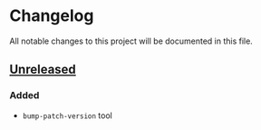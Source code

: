 # Changelog

All notable changes to this project will be documented in this file.

## [Unreleased]

### Added
- `bump-patch-version` tool

[Unreleased]: https://github.com/cbeav/dobby/compare/v0.0.1...HEAD
[v0.0.1]: https://github.com/cbeav/dobby/compare/v0.0.0...v0.0.1
